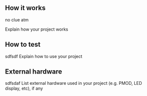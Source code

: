 <!---

This file is used to generate your project datasheet. Please fill in the information below and delete any unused
sections.

You can also include images in this folder and reference them in the markdown. Each image must be less than
512 kb in size, and the combined size of all images must be less than 1 MB.
-->

## How it works
no clue atm

Explain how your project works

## How to test
sdfsdf
Explain how to use your project

## External hardware
sdfsdaf
List external hardware used in your project (e.g. PMOD, LED display, etc), if any
